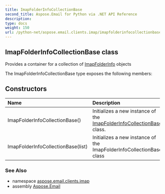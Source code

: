 ```yaml
---
title: ImapFolderInfoCollectionBase
second_title: Aspose.Email for Python via .NET API Reference
description: 
type: docs
weight: 150
url: /python-net/aspose.email.clients.imap/imapfolderinfocollectionbase/
---
```


## ImapFolderInfoCollectionBase class

Provides a container for a collection of [ImapFolderInfo](/email/python-net/aspose.email.clients.imap/imapfolderinfo/) objects

The ImapFolderInfoCollectionBase type exposes the following members:
## Constructors
| Name | Description |
| :- | :- |
|ImapFolderInfoCollectionBase()|Initializes a new instance of the [ImapFolderInfoCollectionBase](/email/python-net/aspose.email.clients.imap/imapfolderinfocollectionbase/) class.|
|ImapFolderInfoCollectionBase(list)|Initializes a new instance of the ImapFolderInfoCollectionBase class|

### See Also

* namespace [aspose.email.clients.imap](/email/python-net/aspose.email.clients.imap/)
* assembly [Aspose.Email](/email/python-net/)

